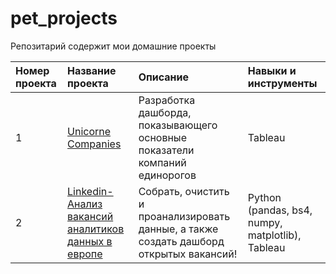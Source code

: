 # pet_projects
Репозитарий содержит мои домашние проекты

|Номер проекта|Название проекта|Описание|Навыки и инструменты|
|:---------------------|:-----------------------|:--------------------------|:--------------------------|
|1|[Unicorne Companies](https://github.com/GarnetsAleksandr/pet_projects/tree/main/Unicorne%20Companies)|Разработка дашборда, показывающего основные показатели компаний единорогов|Tableau|
|2|[Linkedin- Анализ вакансий аналитиков данных в европе](https://github.com/GarnetsAleksandr/pet_projects/tree/main/Linkedin)|Собрать, очистить и проанализировать данные, а также создать дашборд открытых вакансий!|Python (pandas, bs4, numpy, matplotlib), Tableau|
